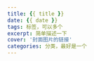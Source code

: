 ```yaml
---
title: {{ title }}
date: {{ date }}
tags: 标签，可以多个
excerpt: 简单描述一下
cover: '封面图片的链接'
categories: 分类，最好是一个
---
```




